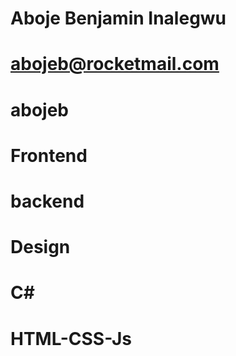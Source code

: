 # Aboje Benjamin Inalegwu
# abojeb@rocketmail.com
# abojeb
# Frontend
# backend
# Design
# C#
# HTML-CSS-Js
